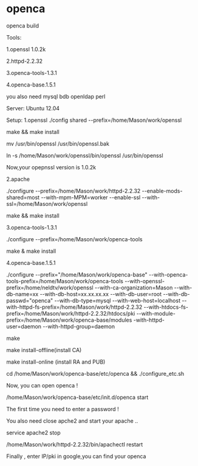 # openca
openca build

Tools:

  1.openssl 1.0.2k
  
  2.httpd-2.2.32
  
  3.openca-tools-1.3.1
  
  4.openca-base.1.5.1
  
  you also need mysql bdb openldap perl

Server:
  Ubuntu 12.04

Setup:
1.openssl
  ./config shared --prefix=/home/Mason/work/openssl
  
  make && make install
  
  mv /usr/bin/openssl /usr/bin/openssl.bak
  
  ln -s /home/Mason/work/openssl/bin/openssl /usr/bin/openssl 
  
  Now,your opepnssl version is 1.0.2k
  
2.apache

  ./configure --prefix=/home/Mason/work/httpd-2.2.32 --enable-mods-shared=most --with-mpm-MPM=worker --enable-ssl --with-ssl=/home/Mason/work/openssl
  
  make && make install
  
3.openca-tools-1.3.1

  ./configure --prefix=/home/Mason/work/openca-tools
  
  make & make install
  
4.openca-base.1.5.1

  ./configure  --prefix="/home/Mason/work/openca-base" --with-openca-tools-prefix=/home/Mason/work/openca-tools --with-openssl-prefix=/home/neldtv/work/openssl --with-ca-organization=Mason --with-db-name=xx --with-db-host=xx.xx.xx.xx --with-db-user=root --with-db-passwd="openca" --with-db-type=mysql --with-web-host=localhost --with-httpd-fs-prefix=/home/Mason/work/httpd-2.2.32 --with-htdocs-fs-prefix=/home/Mason/work/httpd-2.2.32/htdocs/pki --with-module-prefix=/home/Mason/work/openca-base/modules -with-httpd-user=daemon --with-httpd-group=daemon

  make 

  make install-offline(install CA)

  make install-online (install RA and PUB)

  cd /home/Mason/work/openca-base/etc/openca && ./configure_etc.sh
  
Now, you can open openca !

  /home/Mason/work/openca-base/etc/init.d/openca start 
  
The first time you need to enter a password !

You also need close apche2 and start your apache ..

   service apache2 stop
   
   /home/Mason/work/httpd-2.2.32/bin/apachectl restart
   
Finally , enter IP/pki in google,you can find your openca
  
  
  
  
